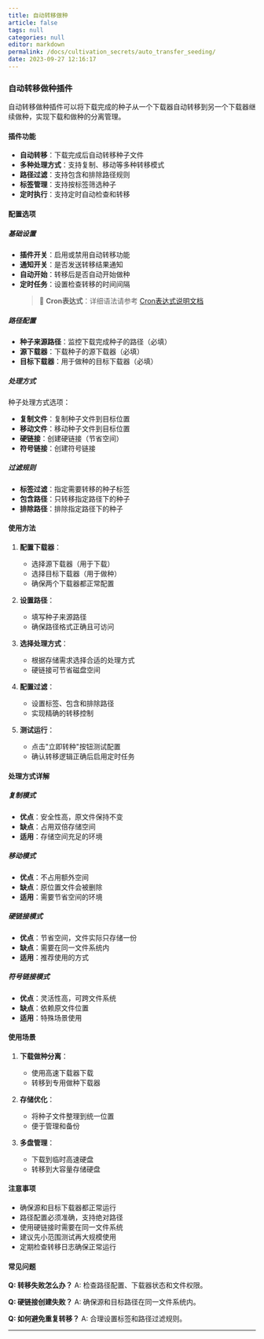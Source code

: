 ```yaml
---
title: 自动转移做种
article: false
tags: null
categories: null
editor: markdown
permalink: /docs/cultivation_secrets/auto_transfer_seeding/
date: 2023-09-27 12:16:17
---
```


### 自动转移做种插件

自动转移做种插件可以将下载完成的种子从一个下载器自动转移到另一个下载器继续做种，实现下载和做种的分离管理。

#### 插件功能

- **自动转移**：下载完成后自动转移种子文件
- **多种处理方式**：支持复制、移动等多种转移模式
- **路径过滤**：支持包含和排除路径规则
- **标签管理**：支持按标签筛选种子
- **定时执行**：支持定时自动检查和转移

#### 配置选项

##### 基础设置

- **插件开关**：启用或禁用自动转移功能
- **通知开关**：是否发送转移结果通知
- **自动开始**：转移后是否自动开始做种
- **定时任务**：设置检查转移的时间间隔
  > 📖 **Cron表达式**：详细语法请参考 [Cron表达式说明文档](/docs/other/cron_rule)

##### 路径配置

- **种子来源路径**：监控下载完成种子的路径（必填）
- **源下载器**：下载种子的源下载器（必填）
- **目标下载器**：用于做种的目标下载器（必填）

##### 处理方式

种子处理方式选项：
- **复制文件**：复制种子文件到目标位置
- **移动文件**：移动种子文件到目标位置
- **硬链接**：创建硬链接（节省空间）
- **符号链接**：创建符号链接

##### 过滤规则

- **标签过滤**：指定需要转移的种子标签
- **包含路径**：只转移指定路径下的种子
- **排除路径**：排除指定路径下的种子

#### 使用方法

1. **配置下载器**：
   - 选择源下载器（用于下载）
   - 选择目标下载器（用于做种）
   - 确保两个下载器都正常配置

2. **设置路径**：
   - 填写种子来源路径
   - 确保路径格式正确且可访问

3. **选择处理方式**：
   - 根据存储需求选择合适的处理方式
   - 硬链接可节省磁盘空间

4. **配置过滤**：
   - 设置标签、包含和排除路径
   - 实现精确的转移控制

5. **测试运行**：
   - 点击"立即转种"按钮测试配置
   - 确认转移逻辑正确后启用定时任务

#### 处理方式详解

##### 复制模式
- **优点**：安全性高，原文件保持不变
- **缺点**：占用双倍存储空间
- **适用**：存储空间充足的环境

##### 移动模式
- **优点**：不占用额外空间
- **缺点**：原位置文件会被删除
- **适用**：需要节省空间的环境

##### 硬链接模式
- **优点**：节省空间，文件实际只存储一份
- **缺点**：需要在同一文件系统内
- **适用**：推荐使用的方式

##### 符号链接模式
- **优点**：灵活性高，可跨文件系统
- **缺点**：依赖原文件位置
- **适用**：特殊场景使用

#### 使用场景

1. **下载做种分离**：
   - 使用高速下载器下载
   - 转移到专用做种下载器

2. **存储优化**：
   - 将种子文件整理到统一位置
   - 便于管理和备份

3. **多盘管理**：
   - 下载到临时高速硬盘
   - 转移到大容量存储硬盘

#### 注意事项

- 确保源和目标下载器都正常运行
- 路径配置必须准确，支持绝对路径
- 使用硬链接时需要在同一文件系统
- 建议先小范围测试再大规模使用
- 定期检查转移日志确保正常运行

#### 常见问题

**Q: 转移失败怎么办？**
A: 检查路径配置、下载器状态和文件权限。

**Q: 硬链接创建失败？**
A: 确保源和目标路径在同一文件系统内。

**Q: 如何避免重复转移？**
A: 合理设置标签和路径过滤规则。

---